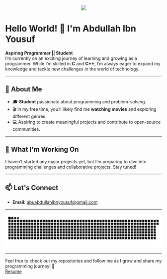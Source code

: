 <div  align="center">
<img src="https://i.giphy.com/media/v1.Y2lkPTc5MGI3NjExcnhtZG96cGhhaGZjcnY4ajBuMjI1MTFscnpoMDhmbXF4YnM0amFxaiZlcD12MV9pbnRlcm5hbF9naWZfYnlfaWQmY3Q9Zw/Ws6T5PN7wHv3cY8xy8/giphy.gif">
</div>


# Hello World! 👋 I'm Abdullah Ibn Yousuf

**Aspiring Programmer || Student**  
I’m currently on an exciting journey of learning and growing as a programmer. While I’m skilled in **C** and **C++**, I’m always eager to expand my knowledge and tackle new challenges in the world of technology.

---

## 🌟 About Me
- 🎓 **Student** passionate about programming and problem-solving.  
- 🎬 In my free time, you’ll likely find me **watching movies** and exploring different genres.  
- 💻 Aspiring to create meaningful projects and contribute to open-source communities.

---

## 🔭 What I'm Working On
I haven’t started any major projects yet, but I’m preparing to dive into programming challenges and collaborative projects. Stay tuned!

---

## 📫 Let's Connect
- **Email:** [abuabdullahibnyousuf@gmail.com](mailto:abuabdullahibnyousuf@gmail.com)

---


<picture>
  <source media="(prefers-color-scheme: dark)" srcset="https://raw.githubusercontent.com/AbdullahIbnYousuf/AbdullahIbnYousuf/output/github-snake-dark.svg" />
  <source media="(prefers-color-scheme: light)" srcset="https://raw.githubusercontent.com/AbdullahIbnYousuf/AbdullahIbnYousuf/output/github-snake.svg" />
  <img alt="github-snake" src="https://raw.githubusercontent.com/AbdullahIbnYousuf/AbdullahIbnYousuf/output/github-snake.svg" />
</picture>


---
Feel free to check out my repositories and follow me as I grow and share my programming journey! 🚀  <br>
[Resume](https://drive.google.com/file/d/1MRj2pRmqjC_uMT6Bg7pgN5-hs2J1Kydp/view?usp=drive_link)
